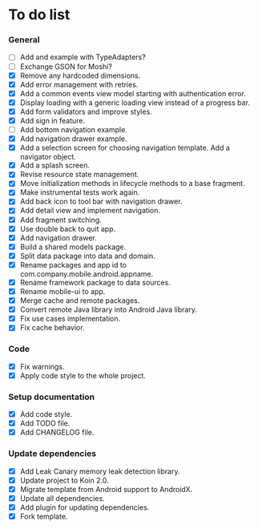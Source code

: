# To do list

### General

- [ ] Add and example with TypeAdapters?
- [ ] Exchange GSON for Moshi?
- [x] Remove any hardcoded dimensions.
- [x] Add error management with retries.
- [x] Add a common events view model starting with authentication error.
- [x] Display loading with a generic loading view instead of a progress bar.
- [x] Add form validators and improve styles.
- [x] Add sign in feature.
- [ ] Add bottom navigation example.
- [x] Add navigation drawer example.
- [x] Add a selection screen for choosing navigation template. Add a navigator object.
- [x] Add a splash screen.
- [x] Revise resource state management.
- [x] Move initialization methods in lifecycle methods to a base fragment.
- [x] Make instrumental tests work again.
- [x] Add back icon to tool bar with navigation drawer.
- [x] Add detail view and implement navigation.
- [x] Add fragment switching.
- [x] Use double back to quit app.
- [x] Add navigation drawer.
- [x] Build a shared models package.
- [x] Split data package into data and domain.
- [x] Rename packages and app id to com.company.mobile.android.appname.
- [x] Rename framework package to data sources.
- [x] Rename mobile-ui to app.
- [x] Merge cache and remote packages.
- [x] Convert remote Java library into Android Java library.
- [x] Fix use cases implementation.
- [x] Fix cache behavior.

### Code

- [x] Fix warnings.
- [x] Apply code style to the whole project.

### Setup documentation

- [x] Add code style.
- [x] Add TODO file.
- [x] Add CHANGELOG file.

### Update dependencies

- [x] Add Leak Canary memory leak detection library.
- [x] Update project to Koin 2.0.
- [x] Migrate template from Android support to AndroidX.
- [x] Update all dependencies.
- [x] Add plugin for updating dependencies.
- [x] Fork template.